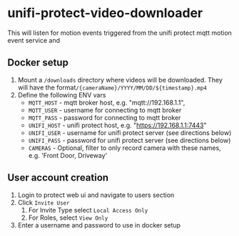 # unifi-protect-video-downloader

This will listen for motion events triggered from the unifi protect mqtt motion event service and

## Docker setup

1. Mount a `/downloads` directory where videos will be downloaded. They will have the format`/{cameraName}/YYYY/MM/DD/${timestamp}.mp4`
2. Define the following ENV vars
   * `MQTT_HOST` - mqtt broker host, e.g. "mqtt://192.168.1.1",
   * `MQTT_USER` - username for connecting to mqtt broker
   * `MQTT_PASS` - password for connecting to mqtt broker
   * `UNIFI_HOST` - unifi protect host, e.g. "https://192.168.1.1:7443"
   * `UNIFI_USER` - username for unifi protect server (see directions below)
   * `UNIFI_PASS` - password for unifi protect server (see directions below)
   * `CAMERAS` - Optional, filter to only record camera with these names, e.g. 'Front Door, Driveway'

## User account creation

1. Login to protect web ui and navigate to users section
2. Click `Invite User`
   1. For Invite Type select `Local Access Only`
   2. For Roles, select `View Only`
3. Enter a username and password to use in docker setup